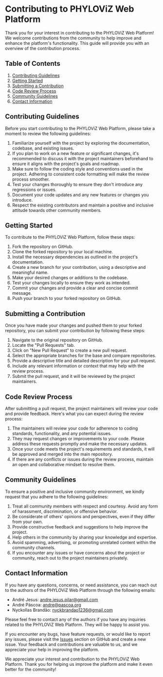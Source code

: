 # Contributing to PHYLOViZ Web Platform

Thank you for your interest in contributing to the PHYLOViZ Web Platform! We welcome contributions from the community to
help improve and enhance the platform's functionality. This guide will provide you with an overview of the contribution
process.

## Table of Contents

1. [Contributing Guidelines](#contributing-guidelines)
2. [Getting Started](#getting-started)
3. [Submitting a Contribution](#submitting-a-contribution)
4. [Code Review Process](#code-review-process)
5. [Community Guidelines](#community-guidelines)
6. [Contact Information](#contact-information)

## Contributing Guidelines

Before you start contributing to the PHYLOViZ Web Platform, please take a moment to review the following guidelines:

1. Familiarize yourself with the project by exploring the documentation, codebase, and existing issues.
2. If you plan to work on a new feature or significant changes, it's recommended to discuss it with the project
   maintainers beforehand to ensure it aligns with the project's goals and roadmap.
3. Make sure to follow the coding style and conventions used in the project. Adhering to consistent code formatting will
   make the review process smoother.
4. Test your changes thoroughly to ensure they don't introduce any regressions or issues.
5. Document your code updates and any new features or changes you introduce.
6. Respect the existing contributors and maintain a positive and inclusive attitude towards other community members.

## Getting Started

To contribute to the PHYLOViZ Web Platform, follow these steps:

1. Fork the repository on GitHub.
2. Clone the forked repository to your local machine.
3. Install the necessary dependencies as outlined in the project's documentation.
4. Create a new branch for your contribution, using a descriptive and meaningful name.
5. Make your desired changes or additions to the codebase.
6. Test your changes locally to ensure they work as intended.
7. Commit your changes and provide a clear and concise commit message.
8. Push your branch to your forked repository on GitHub.

## Submitting a Contribution

Once you have made your changes and pushed them to your forked repository, you can submit your contribution by following
these steps:

1. Navigate to the original repository on GitHub.
2. Locate the "Pull Requests" tab.
3. Click on "New Pull Request" to create a new pull request.
4. Select the appropriate branches for the base and compare repositories.
5. Provide a descriptive title and detailed description for your pull request.
6. Include any relevant information or context that may help with the review process.
7. Submit the pull request, and it will be reviewed by the project maintainers.

## Code Review Process

After submitting a pull request, the project maintainers will review your code and provide feedback. Here's what you can
expect during the review process:

1. The maintainers will review your code for adherence to coding standards, functionality, and any potential issues.
2. They may request changes or improvements to your code. Please address these requests promptly and make the necessary
   updates.
3. Once your code meets the project's requirements and standards, it will be approved and merged into the main
   repository.
4. If there are any conflicts or issues during the review process, maintain an open and collaborative mindset to resolve
   them.

## Community Guidelines

To ensure a positive and inclusive community environment, we kindly request that you adhere to the following guidelines:

1. Treat all community members with respect and courtesy. Avoid any form of harassment, discrimination, or offensive
   behavior.
2. Be considerate of others' opinions and perspectives, even if they differ from your own.
3. Provide constructive feedback and suggestions to help improve the project.
4. Help others in the community by sharing your knowledge and expertise.
5. Avoid spamming, advertising, or promoting unrelated content within the community channels.
6. If you encounter any issues or have concerns about the project or community, reach out to the project maintainers
   privately.

## Contact Information

If you have any questions, concerns, or need assistance, you can reach out to the authors of the PHYLOViZ Web Platform
through the following emails:

- André Jesus: [andre.jesus.pilar@gmail.com](mailto:andre.jesus.pilar@gmail.com)
- André Páscoa: [andre@pascoa.org](mailto:andre@pascoa.org)
- Nyckollas Brandão: [nyckbrandao1236@gmail.com](mailto:nyckbrandao1236@gmail.com)

Please feel free to contact any of the authors if you have any inquiries related to the PHYLOViZ Web Platform. They will
be happy to assist you.

If you encounter any bugs, have feature requests, or would like to report any issues, please visit
the [Issues](https://github.com/phyloviz/phyloviz-web-platform/issues) section
on GitHub and create a new issue.
Your feedback and contributions are valuable to us, and we appreciate your help in improving the platform.

We appreciate your interest and contribution to the PHYLOViZ Web Platform. Thank you for helping us improve the platform
and make it even better for the community!

